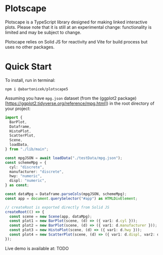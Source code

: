 # Plotscape

Plotscape is a TypeScript library designed for making linked interactive plots. Please note that it is still at an experimental change: functionality is limited and may be subject to change.

Plotscape relies on Solid JS for reactivity and Vite for build process but uses no other packages.

# Quick Start

To install, run in terminal:

```
npm i @abartonicek/plotscape5
```

Assuming you have `mpg.json` dataset (from the (ggplot2 package)[https://ggplot2.tidyverse.org/reference/mpg.html]) in the root directory of your project:

```ts
import {
  BarPlot,
  Dataframe,
  HistoPlot,
  ScatterPlot,
  Scene,
  loadData,
} from "./lib/main";

const mpgJSON = await loadData("./testData/mpg.json");
const schemeMpg = {
  cyl: "discrete",
  manufacturer: "discrete",
  hwy: "numeric",
  displ: "numeric",
} as const;

const dataMpg = Dataframe.parseCols(mpgJSON, schemeMpg);
const app = document.querySelector("#app") as HTMLDivElement;

// createRoot is exported directly from Solid JS
createRoot(() => {
  const scene = new Scene(app, dataMpg);
  const plot1 = new BarPlot(scene, (d) => ({ var1: d.cyl }));
  const plot2 = new BarPlot(scene, (d) => ({ var1: d.manufacturer }));
  const plot3 = new HistoPlot(scene, (d) => ({ var1: d.hwy }));
  const plot4 = new ScatterPlot(scene, (d) => ({ var1: d.displ, var2: d.hwy }));
});
```

Live demo is available at: TODO
